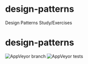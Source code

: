 # design-patterns
Design Patterns Study/Exercises


# design-patterns
![AppVeyor branch](https://img.shields.io/appveyor/ci/lmorelato/design-patterns/master.svg?style=popout-square&logo=appveyor) ![AppVeyor tests](https://img.shields.io/appveyor/tests/lmorelato/design-patterns.svg?logo=appveyor&style=popout-square)
